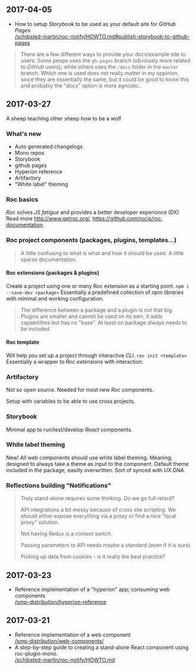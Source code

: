 
## 2017-04-05
- How to setup _Storybook_ to be used as your default site for _GitHub Pages_  
  [/schibsted-martin/roc-notify/HOWTO.md#publish-storybook-to-github-pages](https://github.com/schibsted-martin/roc-notify/blob/master/HOWTO.md#publish-storybook-to-github-pages)  
> There are a few different ways to provide your docs/example site to users. Some peope uses the `gh-pages` branch (obviously more related to _GitHub_ users); while others uses the `/docs` folder in the `master` branch.
> Which one is used does not really matter in my oppinion, since they are essentially the same, but it could be good to know this and probably the "docs" option is more agnostic.

## 2017-03-27
A sheep teaching other sheep how to be a wolf

### What's new
- Auto generated changelogs
- Mono repos
- Storybook
- github pages
- Hyperion reference
- Artifactory
- "White label" theming

### Roc basics  
_Roc_ solves _JS fatigue_ and provides a better developer experionce (DX)
Read more http://www.getroc.org/, https://github.com/rocjs/roc, [documentation](https://github.com/rocjs/roc/blob/master/docs/README.md).

### Roc project components (packages, plugins, templates...)
> A little confusing to what is what and how it should be used. A little sparse documentation.

#### Roc extensions (packages & plugins)
Create a project using one or many Roc extension as a starting point. `npm i --save-dev <package>`
Essentially a predefined collection of _npm libraries_ with minimal and working configuration.

> The difference between a package and a plugin is not that big. Plugins are smaller and cannot be used
on its own, it adds capabitilites but has no "base". At least on package always needs to be included.

#### Roc template
Will help you set up a project through interactive _CLI_. `roc init <template>`
Essentially a wrapper to _Roc extensions_ with interaction.

### Artifactory
Not so open source. Needed for most new _Roc_ components.

Setup with variables to be able to use cross projects.

### Storybook
Minimal app to run/test/develop _React_ components.

### White label theming
New! All web components should use white label theming. Meaning; designed to always take a theme as input to the component.
Default theme included in the package, easilly overwritten. Sort of synced with _UX DNA_.

### Reflections building "Notifications"
> Truly stand-alone requires some thinking. Do we go full retard?
>
> API integrations a bit messy because of cross site scripting. We should either expose everything via a proxy or find a nice "local proxy" solution.
>
> Not having Redux is a context switch.
>
> Passing parameters to API needs maybe a standard (even if it is ours)
>
> Picking up data from cookies - is it really the best practice?

## 2017-03-23
- Reference implementation of a "hyperion" app; consuming web components  
  [/smp-distribution/hyperion-reference](https://github.schibsted.io/smp-distribution/hyperion-reference)
## 2017-03-21
- Reference implementation of a web component  
  [/smp-distribution/web-components/](https://github.schibsted.io/smp-distribution/web-components)
- A step-by-step guide to creating a stand-alone React component using roc-plugin-mono.  
  [/schibsted-martin/roc-notify/HOWTO.md](https://github.com/schibsted-martin/roc-notify/blob/master/HOWTO.md)
